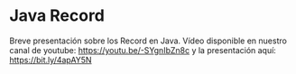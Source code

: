 # Java Record

Breve presentación sobre los Record en Java. Vídeo disponible en nuestro canal de youtube: https://youtu.be/-SYgnIbZn8c y la presentación aquí: https://bit.ly/4apAY5N

